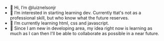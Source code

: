 - 👋 Hi, I’m @luiznelsonjr
- 👀 I’m interested in starting learning dev. Currently ttat's not as a professional skill, but who know what the future reserves.
- 🌱 I’m currently learning html, css and javascript.
- 💞️ Since I am new in developing area, my idea right now is learning as much as I can then I'll be able to collaborate as possible in a near future. 


<!---
luiznelsonjr/luiznelsonjr is a ✨ special ✨ repository because its `README.md` (this file) appears on your GitHub profile.
You can click the Preview link to take a look at your changes.
--->
